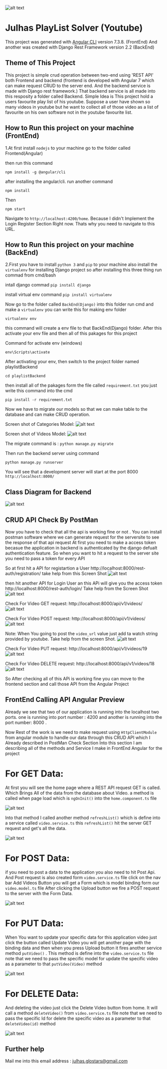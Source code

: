 ![alt text](https://github.com/Maxyee/Julhas_Playlist_Angular7_Django/blob/master/PlaylistScreenShot/playlistHome.png)

# Julhas PlayList Solver (Youtube)

This project was generated with [Angular CLI](https://github.com/angular/angular-cli) version 7.3.8. (FrontEnd)
And another was created with Django Rest Framework version 2.2 (BackEnd)

## Theme of This Project
This project is simple crud operation between two-end using 'REST API' both Frontend and backend (frontend is developed with Angular 7 which can make request CRUD to the server end. And the backend service is made with Django rest framework.)
That backend service is all made into this resposity a folder called Backend. 
Simple Idea is This project hold a users favourite play list of his youtube. Suppose a user have shown so many videos in youtube but he want to collect all of those video as a list of favourite on his own software not in the youtube favourite list.

## How to Run this project on your machine (FrontEnd)

1.At first install `nodejs` to your machine go to the folder called Frontend(Angular)

then run this command

`npm install -g @angular/cli`

after installing the angular/cli. run another command

`npm install`

Then

`npm start`

Navigate to `http://localhost:4200/home`. Because I didn't Implement the Login Register Section Right now. Thats why you need to navigate to this URL.

## How to Run this project on your machine (BackEnd)

2.First you have to install `python 3` and `pip` to your machine also install the `virtualenv` for installing Django project 
so after installing this three thing run commad from cmd/bash

intall django commad
  `pip install django`
 
install virtual env command
  `pip install virtualenv`

Now go to the folder called `BackEnd(Django)` into this folder run cmd and make a `virtualenv` you can write this for making env folder

`virtualenv env`

this command will create a env file to that BackEnd(Django) folder. After this activate your env file and then all of this pakages for this project

Command for activate env (windows)

`env\Scripts\activate`

After activating your env, then switch to the project folder named playlistBackend

`cd playlistBackend`

then install all of the pakages form the file called `requirement.txt` you just write this command into the cmd

`pip install -r requirement.txt`

Now we have to migrate our models so that we can make table to the database and can make CRUD operation.

Screen shot of Categories Model:
![alt text](https://github.com/Maxyee/Julhas_Playlist_Angular7_Django/blob/master/PlaylistScreenShot/CategoriesModelPython.png)

Screen shot of Videos Model:
![alt text](https://github.com/Maxyee/Julhas_Playlist_Angular7_Django/blob/master/PlaylistScreenShot/VideoModelPython.png)

The migrate command is :
`python manage.py migrate`

Then run the backend server using command

`python manage.py runserver`

You will see that a development server will start at the port 8000 `http://localhost:8000/`

## Class Diagram for Backend

![alt text](https://github.com/Maxyee/Julhas_Playlist_Angular7_Django/blob/master/PlaylistScreenShot/TableDiagram.png)

## CRUD API Check By PostMan

Now you have to check that all the api is working fine or not . You can install postman software where we can generate request for the serversite
to see the response of that api request
At first you need to make a access token becasue the application in backend is authenticated by the django defualt authentication feature.
So when you want to hit a request to the server site you need to pass a token for every API

So at first hit a API for registartion a User
http://localhost:8000/rest-auth/registration/
take help from this Screen Shot
![alt text](https://github.com/Maxyee/Julhas_Playlist_Angular7_Django/blob/master/PlaylistScreenShot/PostManRegister.png)

then hit another API for Login User an this APi will give you the access token
http://localhost:8000/rest-auth/login/
Take help from the Screen Shot
![alt text](https://github.com/Maxyee/Julhas_Playlist_Angular7_Django/blob/master/PlaylistScreenShot/PostManLogin.png)

Check For Video GET request:
http://localhost:8000/api/v1/videos/
![alt text](https://github.com/Maxyee/Julhas_Playlist_Angular7_Django/blob/master/PlaylistScreenShot/PostManGET.png)

Check For Video POST request:
http://localhost:8000/api/v1/videos/
![alt text](https://github.com/Maxyee/Julhas_Playlist_Angular7_Django/blob/master/PlaylistScreenShot/PostManPOST.png)

Note: When You going to post the `video_url` value just add ta watch string provided by youtube. Take help from the screen Shot.
![alt text](https://github.com/Maxyee/Julhas_Playlist_Angular7_Django/blob/master/PlaylistScreenShot/YoutubeUrl.png)

Check For Video PUT request:
http://localhost:8000/api/v1/videos/19
![alt text](https://github.com/Maxyee/Julhas_Playlist_Angular7_Django/blob/master/PlaylistScreenShot/PostManPUT.png.png)

Check For Video DELETE request:
http://localhost:8000/api/v1/videos/18
![alt text](https://github.com/Maxyee/Julhas_Playlist_Angular7_Django/blob/master/PlaylistScreenShot/PostManDelete.png)


So After checking all of this APi is working fine you can move to the frontend section and call those API from the Angular Project


## FrontEnd Calling API Angular Preview 

Already we see that two of our application is running into the localhost two ports. one is running into port number : 4200 and another is 
running into the port number: 8000 .

Now Rest of the work is we need to make request using `HttpClientModule` from angular module to handle our data through this CRUD API which I Already described in PostMan Check Section
Into this section I am describing all of the methods and Service I make in FrontEnd Angular for the project

# For GET Data:

At first you will see the home page where a REST API request GET is called. Which Brings All of the data from the database about Video.
a method is called when page load which is `ngOnInit()` into the `home.component.ts` file

![alt text](https://github.com/Maxyee/Julhas_Playlist_Angular7_Django/blob/master/PlaylistScreenShot/homeRefresh.png)

Into that method I called another method `refreshList()` which is define into a service called `video.service.ts` this `refreshList()` hit the server GET request and get's all the data.

![alt text](https://github.com/Maxyee/Julhas_Playlist_Angular7_Django/blob/master/PlaylistScreenShot/getRequestCode.png)

# For POST Data:
if you need to post a data to the application you also need to hit Post Api. And Post request is also created form `video.service.ts` file
click on the nav bar Add Videos Button you will get a Form which is model binding form our `video.model.ts` file
After clicking the Upload button we fire a POST request to the server with the Form Data.

![alt text](https://github.com/Maxyee/Julhas_Playlist_Angular7_Django/blob/master/PlaylistScreenShot/postVideosMethod.png)

# For PUT Data:
When You want to update your specific data for this application video just click the button called Update Video you will get another page with the binding data and then when you press Upload button it fires another service method `putVideo()` . This method is define into the `video.service.ts` file
note that we need to pass the specific model for update the specific video as a parameter to that `putVideo(Video)` method

![alt text](https://github.com/Maxyee/Julhas_Playlist_Angular7_Django/blob/master/PlaylistScreenShot/putVideoMethod.png)


# For DELETE Data:
And deleting the video just click the Delete Video button from home. It will call a method `deleteVideo()` from `video.service.ts` file 
note that we need to pass the specific Id for delete the specific video as a parameter to that `deleteVideo(id)` method

![alt text](https://github.com/Maxyee/Julhas_Playlist_Angular7_Django/blob/master/PlaylistScreenShot/deleteVideoMethod.png)


## Further help
Mail me into this email address : julhas.glostars@gmail.com
